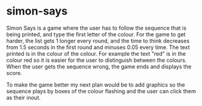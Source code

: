 # simon-says

Simon Says is a game where the user has to follow the sequence that is being printed, and type the first letter of the colour. For the game to get harder, the list gets 1 longer every round, and the time to think decreases from 1.5 seconds in the first round and minuses 0.05 every time. The text printed is in the colour of the colour. For example the text "red" is in the colour red so it is easier for the user to distinguish between the colours. When the user gets the sequence wrong, the game ends and displays the score.

To make the game better my next plan would be to add graphics so the sequence plays by boxes of the colour flashing and the user can click them as their inout.
